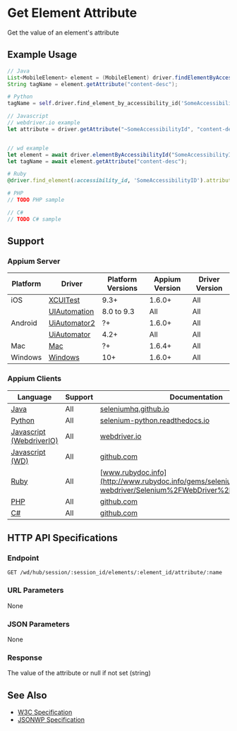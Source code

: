 # Get Element Attribute

Get the value of an element's attribute
## Example Usage

```java
// Java
List<MobileElement> element = (MobileElement) driver.findElementByAccessibilityId("SomeAccessibilityID");
String tagName = element.getAttribute("content-desc");

```

```python
# Python
tagName = self.driver.find_element_by_accessibility_id('SomeAccessibilityID').get_attribute('content-desc')

```

```javascript
// Javascript
// webdriver.io example
let attribute = driver.getAttribute("~SomeAccessibilityId", "content-desc");


// wd example
let element = await driver.elementByAccessibilityId("SomeAccessibilityID");
let tagName = await element.getAttribute("content-desc");

```

```ruby
# Ruby
@driver.find_element(:accessibility_id, 'SomeAccessibilityID').attribute("content-desc")

```

```php
# PHP
// TODO PHP sample

```

```csharp
// C#
// TODO C# sample

```



## Support

### Appium Server

|Platform|Driver|Platform Versions|Appium Version|Driver Version|
|--------|----------------|------|--------------|--------------|
| iOS | [XCUITest](/docs/en/drivers/ios-xcuitest.md) | 9.3+ | 1.6.0+ | All |
|  | [UIAutomation](/docs/en/drivers/ios-uiautomation.md) | 8.0 to 9.3 | All | All |
| Android | [UiAutomator2](/docs/en/drivers/android-uiautomator2.md) | ?+ | 1.6.0+ | All |
|  | [UiAutomator](/docs/en/drivers/android-uiautomator.md) | 4.2+ | All | All |
| Mac | [Mac](/docs/en/drivers/mac.md) | ?+ | 1.6.4+ | All |
| Windows | [Windows](/docs/en/drivers/windows.md) | 10+ | 1.6.0+ | All |

### Appium Clients 

|Language|Support|Documentation|
|--------|-------|-------------|
|[Java](https://github.com/appium/java-client/releases/latest)| All |  [seleniumhq.github.io](https://seleniumhq.github.io/selenium/docs/api/java/org/openqa/selenium/WebElement.html#getAttribute)  |
|[Python](https://github.com/appium/python-client/releases/latest)| All |  [selenium-python.readthedocs.io](http://selenium-python.readthedocs.io/api.html#selenium.webdriver.remote.webelement.WebElement.get_attribute)  |
|[Javascript (WebdriverIO)](http://webdriver.io/index.html)| All |  [webdriver.io](http://webdriver.io/api/property/getAttribute.html)  |
|[Javascript (WD)](https://github.com/admc/wd/releases/latest)| All |  [github.com](https://github.com/admc/wd/blob/master/lib/commands.js#L1350)  |
|[Ruby](https://github.com/appium/ruby_lib/releases/latest)| All |  [www.rubydoc.info](http://www.rubydoc.info/gems/selenium-webdriver/Selenium%2FWebDriver%2FElement:attribute)  |
|[PHP](https://github.com/appium/php-client/releases/latest)| All |  [github.com](https://github.com/appium/php-client/)  |
|[C#](https://github.com/appium/appium-dotnet-driver/releases/latest)| All |  [github.com](https://github.com/appium/appium-dotnet-driver/)  |

## HTTP API Specifications

### Endpoint

`GET /wd/hub/session/:session_id/elements/:element_id/attribute/:name`

### URL Parameters

None

### JSON Parameters

None

### Response

The value of the attribute or null if not set (string)

## See Also

* [W3C Specification](https://www.w3.org/TR/webdriver/#dfn-get-element-attribute)
* [JSONWP Specification](https://github.com/SeleniumHQ/selenium/wiki/JsonWireProtocol#sessionsessionidelementidattributename)
